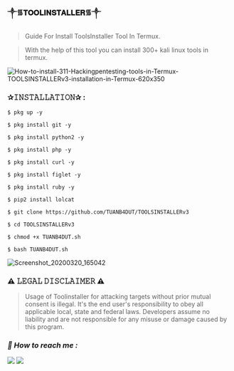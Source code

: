 ### ༒︎᯾𝐓𝐎𝐎𝐋𝐈𝐍𝐒𝐓𝐀𝐋𝐋𝐄𝐑᯾༒︎

> Guide For Install ToolsInstaller Tool In Termux.  

> With the help of this tool you can install 300+ kali linux tools in termux.  

![How-to-install-311-Hackingpentesting-tools-in-Termux-TOOLSINSTALLERv3-installation-in-Termux-620x350](https://user-images.githubusercontent.com/75029023/111819509-5ea62080-891b-11eb-9ba5-0b889ac3c417.jpg)

### ✰𝙸𝙽𝚂𝚃𝙰𝙻𝙻𝙰𝚃𝙸𝙾𝙽✰ : 
```
$ pkg up -y  
```
```
$ pkg install git -y  
```
```
$ pkg install python2 -y  
```
```
$ pkg install php -y  
```
```
$ pkg install curl -y  
```
```
$ pkg install figlet -y  
```
```
$ pkg install ruby -y  
```
```
$ pip2 install lolcat  
```
```
$ git clone https://github.com/TUANB4DUT/TOOLSINSTALLERv3  
```
```
$ cd TOOLSINSTALLERv3  
```
```
$ chmod +x TUANB4DUT.sh  
```
```
$ bash TUANB4DUT.sh  
```
![Screenshot_20200320_165042](https://user-images.githubusercontent.com/75029023/111819614-839a9380-891b-11eb-9948-5457afb3cf4f.jpg)

### ⚠️ 𝙻𝙴𝙶𝙰𝙻 𝙳𝙸𝚂𝙲𝙻𝙰𝙸𝙼𝙴𝚁 ⚠️ 
> Usage of Toolinstaller for attacking targets without prior mutual consent is illegal. It's the end user's responsibility to obey all applicable local, state and federal laws. Developers assume no liability and are not responsible for any misuse or damage caused by this program.

<h3><b><i>📡 How to reach me :</i></b></h3>
<p align="left">
  <a href="https://github.com/Zack-sys" target="_blank"><img src="https://img.shields.io/badge/Github-Zack--sys-green?style=for-the-badge&logo=github"></a>
  <a href="https://www.instagram.com/Azealtech" target="_blank"><img src="https://img.shields.io/badge/IG-%40Azealtech-red?style=for-the-badge&logo=instagram"></a>
  
